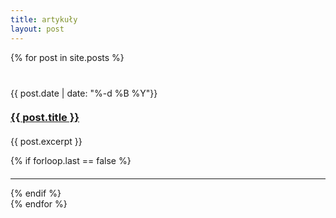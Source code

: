 ```yaml
---
title: artykuły
layout: post
---
```


{% for post in site.posts %}
<article class="preview">
    <p class="tagline" style="margin-top: 40px">
        {{ post.date | date: "%-d %B %Y"}}
    </p>
    <h3 style="margin-top: 20px">
        <a href="{{ post.url }}">{{ post.title }}</a>
    </h3>
    <div class="excerpt" style="margin-top: 20px">
        <p>{{ post.excerpt }}</p>
    </div>
    {% if forloop.last == false %}
    <hr style="margin-top: 20px">
    {% endif %}
</article>
{% endfor %}
